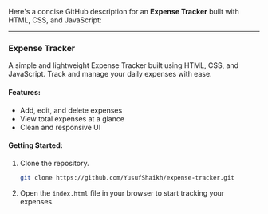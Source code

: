 Here's a concise GitHub description for an **Expense Tracker** built with HTML, CSS, and JavaScript:

---

### Expense Tracker

A simple and lightweight Expense Tracker built using HTML, CSS, and JavaScript. Track and manage your daily expenses with ease.

#### Features:
- Add, edit, and delete expenses
- View total expenses at a glance
- Clean and responsive UI

#### Getting Started:
1. Clone the repository.

   ```bash
   git clone https://github.com/YusufShaikh/expense-tracker.git
   ```
   
3. Open the `index.html` file in your browser to start tracking your expenses.
